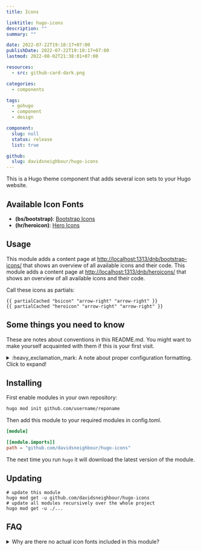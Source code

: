 ```yaml
---
title: Icons

linktitle: hugo-icons
description: ""
summary: ""

date: 2022-07-22T19:10:17+07:00
publishDate: 2022-07-22T19:10:17+07:00
lastmod: 2022-08-02T21:38:01+07:00

resources:
  - src: github-card-dark.png

categories:
  - components

tags:
  - gohugo
  - component
  - design

component:
  slug: null
  status: release
  list: true

github:
  slug: davidsneighbour/hugo-icons
---
```


This is a Hugo theme component that adds several icon sets to your Hugo website.

## Available Icon Fonts

- **(bs/bootstrap)**: [Bootstrap Icons](https://icons.getbootstrap.com/)
- **(hr/heroicon)**: [Hero Icons](https://heroicons.com/)

## Usage

This module adds a content page at <http://localhost:1313/dnb/bootstrap-icons/> that shows an overview of all available icons and their code.
This module adds a content page at <http://localhost:1313/dnb/heroicons/> that shows an overview of all available icons and their code.

Call these icons as partials:

```gotemplate
{{ partialCached "bsicon" "arrow-right" "arrow-right" }}
{{ partialCached "heroicon" "arrow-right" "arrow-right" }}
```

<!--- THINGSTOKNOW BEGIN --->

## Some things you need to know

These are notes about conventions in this README.md. You might want to make yourself acquainted with them if this is your first visit.

<details>

<summary>:heavy_exclamation_mark: A note about proper configuration formatting. Click to expand!</summary>

The following documentation will refer to all configuration parameters in TOML format and with the assumption of a configuration file for your project at `/config.toml`. There are various formats of configurations (TOML/YAML/JSON) and multiple locations your configuration can reside (config file or config directory). Note that in the case of a config directory the section headers of all samples need to have the respective section title removed. So `[params.dnb.something]` will become `[dnb.something]` if the configuration is done in the file `/config/$CONFIGNAME/params.toml`.

</details>
<!--- THINGSTOKNOW END --->

<!--- INSTALLUPDATE BEGIN --->

## Installing

First enable modules in your own repository:

```bash
hugo mod init github.com/username/reponame
```

Then add this module to your required modules in config.toml.

```toml
[module]

[[module.imports]]
path = "github.com/davidsneighbour/hugo-icons"
```

The next time you run `hugo` it will download the latest version of the module.

## Updating

```shell
# update this module
hugo mod get -u github.com/davidsneighbour/hugo-icons
# update all modules recursively over the whole project
hugo mod get -u ./...
```
<!--- INSTALLUPDATE END --->

## FAQ

<details><summary>Why are there no actual icon fonts included in this module?</summary>
</details>
